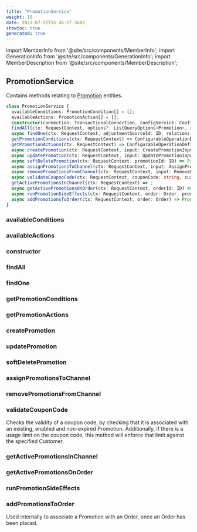 ```yaml
---
title: "PromotionService"
weight: 10
date: 2023-07-21T15:46:17.560Z
showtoc: true
generated: true
---
```

<!-- This file was generated from the Vendure source. Do not modify. Instead, re-run the "docs:build" script -->
import MemberInfo from '@site/src/components/MemberInfo';
import GenerationInfo from '@site/src/components/GenerationInfo';
import MemberDescription from '@site/src/components/MemberDescription';


## PromotionService

<GenerationInfo sourceFile="packages/core/src/service/services/promotion.service.ts" sourceLine="58" packageName="@vendure/core" />

Contains methods relating to <a href='/reference/typescript-api/entities/promotion#promotion'>Promotion</a> entities.

```ts title="Signature"
class PromotionService {
  availableConditions: PromotionCondition[] = [];
  availableActions: PromotionAction[] = [];
  constructor(connection: TransactionalConnection, configService: ConfigService, channelService: ChannelService, listQueryBuilder: ListQueryBuilder, configArgService: ConfigArgService, customFieldRelationService: CustomFieldRelationService, eventBus: EventBus, translatableSaver: TranslatableSaver, translator: TranslatorService)
  findAll(ctx: RequestContext, options?: ListQueryOptions<Promotion>, relations: RelationPaths<Promotion> = []) => Promise<PaginatedList<Promotion>>;
  async findOne(ctx: RequestContext, adjustmentSourceId: ID, relations: RelationPaths<Promotion> = []) => Promise<Promotion | undefined>;
  getPromotionConditions(ctx: RequestContext) => ConfigurableOperationDefinition[];
  getPromotionActions(ctx: RequestContext) => ConfigurableOperationDefinition[];
  async createPromotion(ctx: RequestContext, input: CreatePromotionInput) => Promise<ErrorResultUnion<CreatePromotionResult, Promotion>>;
  async updatePromotion(ctx: RequestContext, input: UpdatePromotionInput) => Promise<ErrorResultUnion<UpdatePromotionResult, Promotion>>;
  async softDeletePromotion(ctx: RequestContext, promotionId: ID) => Promise<DeletionResponse>;
  async assignPromotionsToChannel(ctx: RequestContext, input: AssignPromotionsToChannelInput) => Promise<Promotion[]>;
  async removePromotionsFromChannel(ctx: RequestContext, input: RemovePromotionsFromChannelInput) => ;
  async validateCouponCode(ctx: RequestContext, couponCode: string, customerId?: ID) => Promise<JustErrorResults<ApplyCouponCodeResult> | Promotion>;
  getActivePromotionsInChannel(ctx: RequestContext) => ;
  async getActivePromotionsOnOrder(ctx: RequestContext, orderId: ID) => Promise<Promotion[]>;
  async runPromotionSideEffects(ctx: RequestContext, order: Order, promotionsPre: Promotion[]) => ;
  async addPromotionsToOrder(ctx: RequestContext, order: Order) => Promise<Order>;
}
```

<div className="members-wrapper">

### availableConditions

<MemberInfo kind="property" type="<a href='/reference/typescript-api/promotions/promotion-condition#promotioncondition'>PromotionCondition</a>[]"   />


### availableActions

<MemberInfo kind="property" type="<a href='/reference/typescript-api/promotions/promotion-action#promotionaction'>PromotionAction</a>[]"   />


### constructor

<MemberInfo kind="method" type="(connection: <a href='/reference/typescript-api/data-access/transactional-connection#transactionalconnection'>TransactionalConnection</a>, configService: ConfigService, channelService: <a href='/reference/typescript-api/services/channel-service#channelservice'>ChannelService</a>, listQueryBuilder: <a href='/reference/typescript-api/data-access/list-query-builder#listquerybuilder'>ListQueryBuilder</a>, configArgService: ConfigArgService, customFieldRelationService: CustomFieldRelationService, eventBus: <a href='/reference/typescript-api/events/event-bus#eventbus'>EventBus</a>, translatableSaver: <a href='/reference/typescript-api/service-helpers/translatable-saver#translatablesaver'>TranslatableSaver</a>, translator: TranslatorService) => PromotionService"   />


### findAll

<MemberInfo kind="method" type="(ctx: <a href='/reference/typescript-api/request/request-context#requestcontext'>RequestContext</a>, options?: ListQueryOptions&#60;<a href='/reference/typescript-api/entities/promotion#promotion'>Promotion</a>&#62;, relations: RelationPaths&#60;<a href='/reference/typescript-api/entities/promotion#promotion'>Promotion</a>&#62; = []) => Promise&#60;<a href='/reference/typescript-api/common/paginated-list#paginatedlist'>PaginatedList</a>&#60;<a href='/reference/typescript-api/entities/promotion#promotion'>Promotion</a>&#62;&#62;"   />


### findOne

<MemberInfo kind="method" type="(ctx: <a href='/reference/typescript-api/request/request-context#requestcontext'>RequestContext</a>, adjustmentSourceId: <a href='/reference/typescript-api/common/id#id'>ID</a>, relations: RelationPaths&#60;<a href='/reference/typescript-api/entities/promotion#promotion'>Promotion</a>&#62; = []) => Promise&#60;<a href='/reference/typescript-api/entities/promotion#promotion'>Promotion</a> | undefined&#62;"   />


### getPromotionConditions

<MemberInfo kind="method" type="(ctx: <a href='/reference/typescript-api/request/request-context#requestcontext'>RequestContext</a>) => ConfigurableOperationDefinition[]"   />


### getPromotionActions

<MemberInfo kind="method" type="(ctx: <a href='/reference/typescript-api/request/request-context#requestcontext'>RequestContext</a>) => ConfigurableOperationDefinition[]"   />


### createPromotion

<MemberInfo kind="method" type="(ctx: <a href='/reference/typescript-api/request/request-context#requestcontext'>RequestContext</a>, input: CreatePromotionInput) => Promise&#60;ErrorResultUnion&#60;CreatePromotionResult, <a href='/reference/typescript-api/entities/promotion#promotion'>Promotion</a>&#62;&#62;"   />


### updatePromotion

<MemberInfo kind="method" type="(ctx: <a href='/reference/typescript-api/request/request-context#requestcontext'>RequestContext</a>, input: UpdatePromotionInput) => Promise&#60;ErrorResultUnion&#60;UpdatePromotionResult, <a href='/reference/typescript-api/entities/promotion#promotion'>Promotion</a>&#62;&#62;"   />


### softDeletePromotion

<MemberInfo kind="method" type="(ctx: <a href='/reference/typescript-api/request/request-context#requestcontext'>RequestContext</a>, promotionId: <a href='/reference/typescript-api/common/id#id'>ID</a>) => Promise&#60;DeletionResponse&#62;"   />


### assignPromotionsToChannel

<MemberInfo kind="method" type="(ctx: <a href='/reference/typescript-api/request/request-context#requestcontext'>RequestContext</a>, input: AssignPromotionsToChannelInput) => Promise&#60;<a href='/reference/typescript-api/entities/promotion#promotion'>Promotion</a>[]&#62;"   />


### removePromotionsFromChannel

<MemberInfo kind="method" type="(ctx: <a href='/reference/typescript-api/request/request-context#requestcontext'>RequestContext</a>, input: RemovePromotionsFromChannelInput) => "   />


### validateCouponCode

<MemberInfo kind="method" type="(ctx: <a href='/reference/typescript-api/request/request-context#requestcontext'>RequestContext</a>, couponCode: string, customerId?: <a href='/reference/typescript-api/common/id#id'>ID</a>) => Promise&#60;JustErrorResults&#60;ApplyCouponCodeResult&#62; | <a href='/reference/typescript-api/entities/promotion#promotion'>Promotion</a>&#62;"   />

Checks the validity of a coupon code, by checking that it is associated with an existing,
enabled and non-expired Promotion. Additionally, if there is a usage limit on the coupon code,
this method will enforce that limit against the specified Customer.
### getActivePromotionsInChannel

<MemberInfo kind="method" type="(ctx: <a href='/reference/typescript-api/request/request-context#requestcontext'>RequestContext</a>) => "   />


### getActivePromotionsOnOrder

<MemberInfo kind="method" type="(ctx: <a href='/reference/typescript-api/request/request-context#requestcontext'>RequestContext</a>, orderId: <a href='/reference/typescript-api/common/id#id'>ID</a>) => Promise&#60;<a href='/reference/typescript-api/entities/promotion#promotion'>Promotion</a>[]&#62;"   />


### runPromotionSideEffects

<MemberInfo kind="method" type="(ctx: <a href='/reference/typescript-api/request/request-context#requestcontext'>RequestContext</a>, order: <a href='/reference/typescript-api/entities/order#order'>Order</a>, promotionsPre: <a href='/reference/typescript-api/entities/promotion#promotion'>Promotion</a>[]) => "   />


### addPromotionsToOrder

<MemberInfo kind="method" type="(ctx: <a href='/reference/typescript-api/request/request-context#requestcontext'>RequestContext</a>, order: <a href='/reference/typescript-api/entities/order#order'>Order</a>) => Promise&#60;<a href='/reference/typescript-api/entities/order#order'>Order</a>&#62;"   />

Used internally to associate a Promotion with an Order, once an Order has been placed.


</div>
